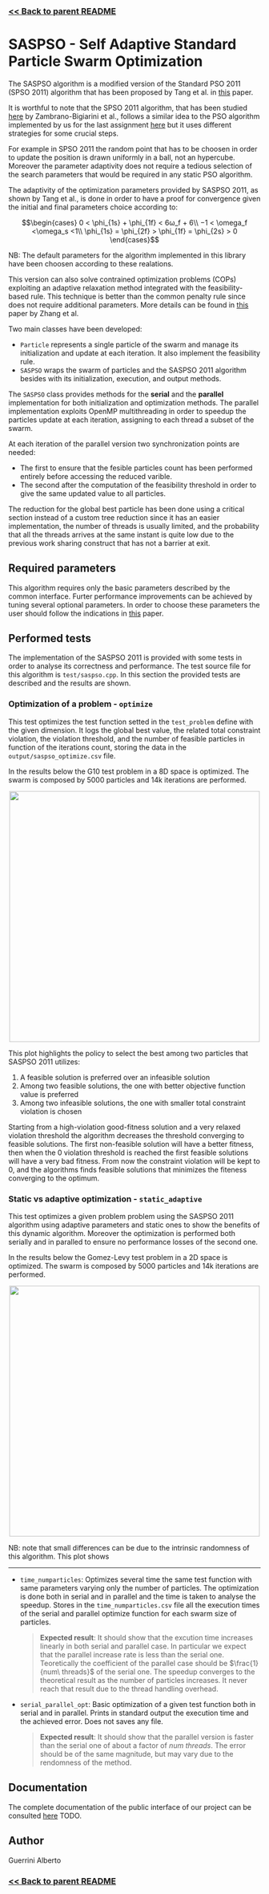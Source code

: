 ### [<< Back to parent README](../../README.md)

# SASPSO - Self Adaptive Standard Particle Swarm Optimization
The SASPSO algorithm is a modified version of the Standard PSO 2011 (SPSO 2011) algorithm that has been proposed by Tang et al. in [this](http://dx.doi.org/10.1155/2016/8627083) paper.

It is worthful to note that the SPSO 2011 algorithm, that has been studied [here](https://ieeexplore.ieee.org/document/6557848) by Zambrano-Bigiarini et al., follows a similar idea
to the PSO algorithm implemented by us for the last assignment [here](https://github.com/AMSC22-23/PSO-marzo-santarsiero-guerrini) but it uses different strategies for some crucial steps.

For example in SPSO 2011 the random point that has to be choosen in order to update the position is drawn uniformly in a ball, not an hypercube. Moreover the parameter adaptivity does not require a tedious selection of the search parameters that would be required in any static PSO algorithm.

The adaptivity of the optimization parameters provided by SASPSO 2011, as shown by Tang et al., is done in order to have a proof for convergence given the initial and final parameters choice according to:

$$\begin{cases}
0 < \phi_{1s} + \phi_{1f} < 6ω_f + 6\\
−1 < \omega_f <\omega_s <1\\
\phi_{1s} = \phi_{2f} > \phi_{1f} = \phi_{2s} > 0
\end{cases}$$

NB: The default parameters for the algorithm implemented in this library have been choosen according to these realations.

This version can also solve contrained optimization problems (COPs) exploiting an adaptive relaxation method integrated with the feasibility-based rule.
This technique is better than the common penalty rule since does not require additional parameters. More details can be found in [this](https://doi.org/10.1016/j.compchemeng.2011.09.018) paper by Zhang et al.

Two main classes have been developed:
- `Particle` represents a single particle of the swarm and manage its initialization and update at each iteration. It also implement the feasibility rule.
- `SASPSO` wraps the swarm of particles and the SASPSO 2011 algorithm besides with its initialization, execution, and output methods. 

The `SASPSO` class provides methods for the **serial** and the **parallel** implementation for both initialization and optimization methods.
The parallel implementation exploits OpenMP multithreading in order to speedup the particles update at each iteration, assigning to each thread a subset of the swarm.

At each iteration of the parallel version two synchronization points are needed:
- The first to ensure that the fesible particles count has been performed entirely before accessing the reduced varible.
- The second after the computation of the feasibility threshold in order to give the same updated value to all particles.

The reduction for the global best particle has been done using a critical section instead of a custom tree reduction since it has an easier implementation, the number of threads is usually limited, and the probability that all the threads arrives at the same instant is quite low due to the previous work sharing construct that has not a barrier at exit.

## Required parameters
This algorithm requires only the basic parameters described by the common interface. Furter performance improvements can be achieved by tuning several optional parameters. In order to choose these
parameters the user should follow the indications in [this](http://dx.doi.org/10.1155/2016/8627083) paper.

## Performed tests
The implementation of the SASPSO 2011 is provided with some tests in order to analyse its correctness and performance. The test source file for this algorithm is `test/saspso.cpp`.
In this section the provided tests are described and the results are shown.

### Optimization of a problem - `optimize`
This test optimizes the test function setted in the `test_problem` define with the given dimension. It logs the global best value, the related total constraint violation, the violation threshold, and the number of feasible particles in function of the iterations count, storing the data in the `output/saspso_optimize.csv` file.

In the results below the G10 test problem in a 8D space is optimized. The swarm is composed by 5000 particles and 14k iterations are performed.

<center><img src="https://github.com/AMSC22-23/stochastic-optimization-lib/assets/48312863/f502d6f7-2b0f-4466-9eb8-18ac88ddd05b" height="500"></center>

This plot highlights the policy to select the best among two particles that SASPSO 2011 utilizes:
1. A feasible solution is preferred over an infeasible solution
2. Among two feasible solutions, the one with better objective function value is preferred
3. Among two infeasible solutions, the one with smaller total constraint violation is chosen

Starting from a high-violation good-fitness solution and a very relaxed violation threshold the algorithm decreases the threshold converging to feasible solutions. The first non-feasible solution will have a better fitness, then when the 0 violation threshold is reached the first feasible solutions will have a very bad fitness. From now the constraint violation will be kept to 0, and the algorithms finds feasible solutions that minimizes the fiteness converging to the optimum.

### Static vs adaptive optimization - `static_adaptive`
This test optimizes a given problem problem using the SASPSO 2011 algorithm using adaptive parameters and static ones to show the benefits of this dynamic algorithm. Moreover the optimization is performed both serially and in paralled to ensure no performance losses of the second one. 

In the results below the Gomez-Levy test problem in a 2D space is optimized. The swarm is composed by 5000 particles and 14k iterations are performed.

<center><img src="https://github.com/AMSC22-23/stochastic-optimization-lib/assets/48312863/0a5ea6e3-35a2-497a-b646-4701c670e42a" height="500"></center>

NB: note that small differences can be due to the intrinsic randomness of this algorithm.
This plot shows 


-----

- `time_numparticles`: Optimizes several time the same test function with same parameters varying only the number of particles. The optimization is done both in serial and in parallel and the time is taken to analyse the speedup. Stores in the `time_numparticles.csv` file all the execution times of the serial and parallel optimize function for each swarm size of particles.
  > **Expected result**: It should show that the excution time increases linearly in both serial and parallel case. In particular we expect that the parallel increase rate is less than 
  the serial one. Teoretically the coefficient of the parallel case should be $\frac{1}{num\ threads}$ of the serial one. The speedup converges to the theoretical result as the number 
  of particles increases. It never reach that result due to the thread handling overhead.

- `serial_parallel_opt`: Basic optimization of a given test function both in serial and in parallel. Prints in standard output the execution time and the achieved error. Does not saves any file.
  > **Expected result**: It should show that the parallel version is faster than the serial one of about a factor of $num\ threads$. The error should be of the same magnitude, but may 
  vary due to the rendomness of the method.

## Documentation
The complete documentation of the public interface of our project can be consulted [here]() TODO.

## Author
Guerrini Alberto

### [<< Back to parent README](../../README.md)
